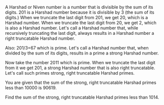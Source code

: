 A Harshad or Niven number is a number that is divisible by the sum of its digits. 
201 is a Harshad number because it is divisible by 3 (the sum of its digits.) 
When we truncate the last digit from 201, we get 20, which is a Harshad number. 
When we truncate the last digit from 20, we get 2, which is also a Harshad number. 
Let's call a Harshad number that, while recursively truncating the last digit, always results in a Harshad number a right truncatable Harshad number.

Also: 
201/3=67 which is prime. 
Let's call a Harshad number that, when divided by the sum of its digits, results in a prime a strong Harshad number.

Now take the number 2011 which is prime. 
When we truncate the last digit from it we get 201, a strong Harshad number that is also right truncatable. 
Let's call such primes strong, right truncatable Harshad primes.

You are given that the sum of the strong, right truncatable Harshad primes less than 10000 is 90619.

Find the sum of the strong, right truncatable Harshad primes less than 1014.


